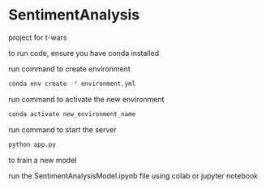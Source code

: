 # SentimentAnalysis
project for t-wars

to run code, ensure you have conda installed

run command to create environment 
```bash
conda env create -f environment.yml
```
run command to activate the new environment
```bash
conda activate new_environment_name
```
run command to start the server
```bash
python app.py
```

to train a new model

run the SentimentAnalysisModel.ipynb file using colab or jupyter notebook





